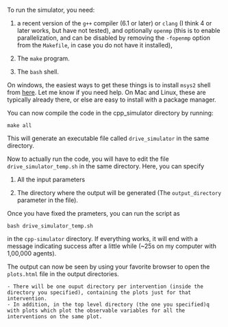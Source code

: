 To run the simulator, you need:

1. a recent version of the `g++` compiler (6.1 or later) or `clang` (I
think 4 or later works, but have not tested), and optionally `openmp`
(this is to enable parallelization, and can be disabled by removing
the `-fopenmp` option from the `Makefile`, in case you do not have it
installed),

2. The `make` program.

3. The `bash` shell.

On windows, the easiest ways to get these things is to install `msys2`
shell from [here](https://www.msys2.org/).  Let me know if you need
help.  On Mac and Linux, these are typically already there, or else
are easy to install with a package manager.

You can now compile the code in the cpp_simulator directory by running:

```
make all
```

This will generate an executable file called `drive_simulator` in the
same directory.


Now  to actually run the code, you will have to edit the file
`drive_simulator_temp.sh` in the same directory.  Here, you can specify

1) All the input parameters

2) The directory where the output will be generated (The
`output_directory` parameter in the file).

Once you have fixed the prameters, you can run the script as

```
bash drive_simulator_temp.sh
```

in the `cpp-simulator` directory.  If everything works, it will end
with a message indicating success after a little while (~25s on my
computer with 1,00,000 agents).

The output can now be seen by using your favorite browser to open the
`plots.html` file in the output directories.

	- There will be one ouput directory per intervention (inside the directory you specified), containing the plots just for that intervention.
	- In addition, in the top level directory (the one you specified)q with plots which plot the observable variables for all the interventions on the same plot.

